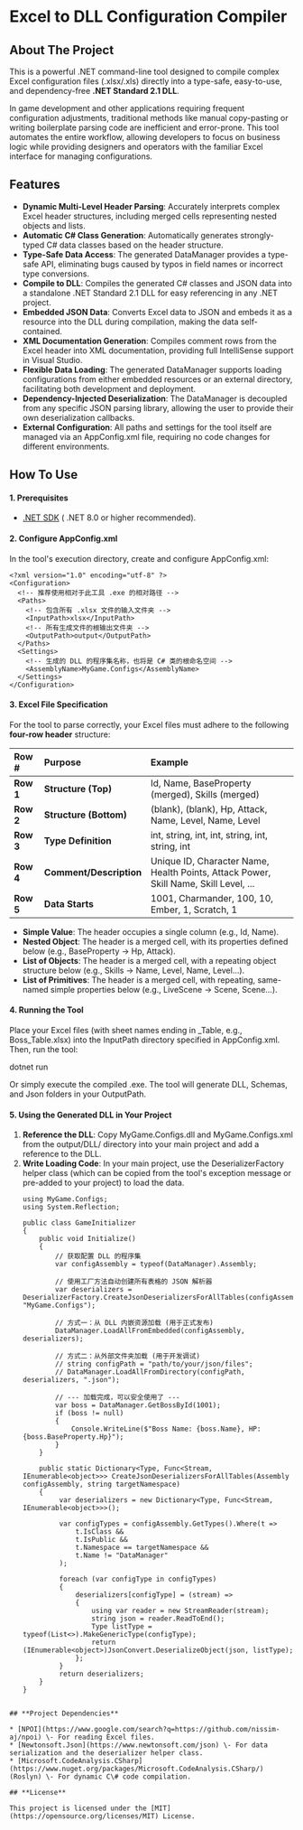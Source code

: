 # **Excel to DLL Configuration Compiler**

## **About The Project**

This is a powerful .NET command-line tool designed to compile complex Excel configuration files (.xlsx/.xls) directly into a type-safe, easy-to-use, and dependency-free **.NET Standard 2.1 DLL**.

In game development and other applications requiring frequent configuration adjustments, traditional methods like manual copy-pasting or writing boilerplate parsing code are inefficient and error-prone. This tool automates the entire workflow, allowing developers to focus on business logic while providing designers and operators with the familiar Excel interface for managing configurations.

## **Features**

* **Dynamic Multi-Level Header Parsing**: Accurately interprets complex Excel header structures, including merged cells representing nested objects and lists.  
* **Automatic C\# Class Generation**: Automatically generates strongly-typed C\# data classes based on the header structure.  
* **Type-Safe Data Access**: The generated DataManager provides a type-safe API, eliminating bugs caused by typos in field names or incorrect type conversions.  
* **Compile to DLL**: Compiles the generated C\# classes and JSON data into a standalone .NET Standard 2.1 DLL for easy referencing in any .NET project.  
* **Embedded JSON Data**: Converts Excel data to JSON and embeds it as a resource into the DLL during compilation, making the data self-contained.  
* **XML Documentation Generation**: Compiles comment rows from the Excel header into XML documentation, providing full IntelliSense support in Visual Studio.  
* **Flexible Data Loading**: The generated DataManager supports loading configurations from either embedded resources or an external directory, facilitating both development and deployment.  
* **Dependency-Injected Deserialization**: The DataManager is decoupled from any specific JSON parsing library, allowing the user to provide their own deserialization callbacks.  
* **External Configuration**: All paths and settings for the tool itself are managed via an AppConfig.xml file, requiring no code changes for different environments.

## **How To Use**

#### **1\. Prerequisites**

* [.NET SDK](https://dotnet.microsoft.com/download) ( .NET 8.0 or higher recommended).

#### **2\. Configure AppConfig.xml**

In the tool's execution directory, create and configure AppConfig.xml:

```
<?xml version="1.0" encoding="utf-8" ?>  
<Configuration>  
  <!-- 推荐使用相对于此工具 .exe 的相对路径 -->  
  <Paths>  
    <!-- 包含所有 .xlsx 文件的输入文件夹 -->  
    <InputPath>xlsx</InputPath>  
    <!-- 所有生成文件的根输出文件夹 -->  
    <OutputPath>output</OutputPath>  
  </Paths>  
  <Settings>  
    <!-- 生成的 DLL 的程序集名称，也将是 C# 类的根命名空间 -->  
    <AssemblyName>MyGame.Configs</AssemblyName>  
  </Settings>  
</Configuration>

```

#### **3\. Excel File Specification**

For the tool to parse correctly, your Excel files must adhere to the following **four-row header** structure:

| Row \# | Purpose | Example |
| :---- | :---- | :---- |
| **Row 1** | **Structure (Top)** | Id, Name, BaseProperty (merged), Skills (merged) |
| **Row 2** | **Structure (Bottom)** | (blank), (blank), Hp, Attack, Name, Level, Name, Level |
| **Row 3** | **Type Definition** | int, string, int, int, string, int, string, int |
| **Row 4** | **Comment/Description** | Unique ID, Character Name, Health Points, Attack Power, Skill Name, Skill Level, ... |
| **Row 5** | **Data Starts** | 1001, Charmander, 100, 10, Ember, 1, Scratch, 1 |

* **Simple Value**: The header occupies a single column (e.g., Id, Name).  
* **Nested Object**: The header is a merged cell, with its properties defined below (e.g., BaseProperty \-\> Hp, Attack).  
* **List of Objects**: The header is a merged cell, with a repeating object structure below (e.g., Skills \-\> Name, Level, Name, Level...).  
* **List of Primitives**: The header is a merged cell, with repeating, same-named simple properties below (e.g., LiveScene \-\> Scene, Scene...).

#### **4\. Running the Tool**

Place your Excel files (with sheet names ending in \_Table, e.g., Boss\_Table.xlsx) into the InputPath directory specified in AppConfig.xml. Then, run the tool:

dotnet run

Or simply execute the compiled .exe. The tool will generate DLL, Schemas, and Json folders in your OutputPath.

#### **5\. Using the Generated DLL in Your Project**

1. **Reference the DLL**: Copy MyGame.Configs.dll and MyGame.Configs.xml from the output/DLL/ directory into your main project and add a reference to the DLL.  
2. **Write Loading Code**: In your main project, use the DeserializerFactory helper class (which can be copied from the tool's exception message or pre-added to your project) to load the data.  
   ``` 
   using MyGame.Configs;  
   using System.Reflection;

   public class GameInitializer  
   {  
       public void Initialize()  
       {  
           // 获取配置 DLL 的程序集  
           var configAssembly = typeof(DataManager).Assembly;

           // 使用工厂方法自动创建所有表格的 JSON 解析器  
           var deserializers = DeserializerFactory.CreateJsonDeserializersForAllTables(configAssembly, "MyGame.Configs");

           // 方式一：从 DLL 内嵌资源加载 (用于正式发布)  
           DataManager.LoadAllFromEmbedded(configAssembly, deserializers);

           // 方式二：从外部文件夹加载 (用于开发调试)  
           // string configPath = "path/to/your/json/files";  
           // DataManager.LoadAllFromDirectory(configPath, deserializers, ".json");

           // --- 加载完成，可以安全使用了 ---  
           var boss = DataManager.GetBossById(1001);  
           if (boss != null)  
           {  
               Console.WriteLine($"Boss Name: {boss.Name}, HP: {boss.BaseProperty.Hp}");  
           }  
       }

       public static Dictionary<Type, Func<Stream, IEnumerable<object>>> CreateJsonDeserializersForAllTables(Assembly configAssembly, string targetNamespace)
       {
            var deserializers = new Dictionary<Type, Func<Stream, IEnumerable<object>>>();

            var configTypes = configAssembly.GetTypes().Where(t =>
                t.IsClass &&
                t.IsPublic &&
                t.Namespace == targetNamespace &&
                t.Name != "DataManager"
            );

            foreach (var configType in configTypes)
            {
                deserializers[configType] = (stream) =>
                {
                    using var reader = new StreamReader(stream);
                    string json = reader.ReadToEnd();
                    Type listType = typeof(List<>).MakeGenericType(configType);
                    return (IEnumerable<object>)JsonConvert.DeserializeObject(json, listType);
                };
            }
            return deserializers;
       }
   }

```

## **Project Dependencies**

* [NPOI](https://www.google.com/search?q=https://github.com/nissim-aj/npoi) \- For reading Excel files.  
* [Newtonsoft.Json](https://www.newtonsoft.com/json) \- For data serialization and the deserializer helper class.  
* [Microsoft.CodeAnalysis.CSharp](https://www.nuget.org/packages/Microsoft.CodeAnalysis.CSharp/) (Roslyn) \- For dynamic C\# code compilation.

## **License**

This project is licensed under the [MIT](https://opensource.org/licenses/MIT) License.